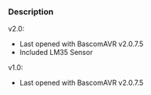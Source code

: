 ### Description

v2.0:
- Last opened with BascomAVR v2.0.7.5
- Included LM35 Sensor

v1.0:
- Last opened with BascomAVR v2.0.7.5